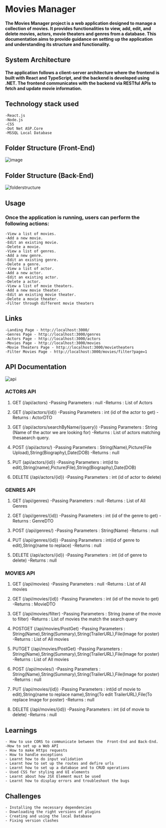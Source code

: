 # 		Movies Manager 
####	The Movies Manager project is a web application designed to manage a collection of movies. It provides functionalities to view, add, edit, and delete movies, actors, movie theaters and genres from a database. This documentation aims to provide guidance on setting up the application and understanding its structure and functionality.
##   System Architecture

#### The application follows a client-server architecture where the frontend is built with React and TypeScript, and the backend is developed using .NET. The frontend communicates with the backend via RESTful APIs to fetch and update movie information.

##   Technology stack used
	-React.js
	-Node.js
	-CSS
	-Dot Net ASP.Core
	-MSSQL Local Database

##   Folder Structure (Front-End)

![image](https://github.com/hitaishmd/training/assets/160744753/ce19a1f7-06b0-453e-ae21-7834a548268a)


##  Folder Structure (Back-End)
 ![folderstructure](https://github.com/hitaishmd/training/assets/160744753/0aac0011-8a26-4165-a738-5e10d37a420e)


##  Usage
###    Once the application is running, users can perform the following actions:
	-View a list of movies.
	-Add a new movie.
	-Edit an existing movie.
	-Delete a movie.
	-View a list of genres.
	-Add a new genre.
	-Edit an existing genre.
	-Delete a genre.
	-View a list of actor.
	-Add a new actor.
	-Edit an existing actor.
	-Delete a actor.
	-View a list of movie theaters.
	-Add a new movie theater.
	-Edit an existing movie theater.
	-Delete a movie theater.
	-Filter through different movie theaters

##  Links
	-Landing Page - http://localhost:3000/
	-Genres Page - http://localhost:3000/genres
	-Actors Page - http://localhost:3000/actors
	-Movies Page - http://localhost:3000/movies
	-Movie Theaters Page - http://localhost:3000/movietheaters
	-Filter Movies Page - http://localhost:3000/movies/filter?page=1
 ## API Documentation
![api](https://github.com/hitaishmd/training/assets/160744753/e4340578-c9ba-46a9-8493-e1504ba4209d)
### ACTORS API

1) GET  (/api/actors)
	-Passing Parameters : null
	-Returns : List of Actors

2) GET  (/api/actors/{id})
	-Passing Parameters : int (id of the actor to get)
	-Returns : ActorDTO 

3) GET  (/api/actors/searchByName/{query})
	-Passing Parameters : String (Name of the actor we are looking for)
	-Returns : List of actors matching thesaearch query.

4) POST (/api/actors/)
	-Passing Parameters : String(Name),Picture(File Upload),String(Biography),Date(DOB)
	-Returns : null

5) PUT  (api/actors/{id})
	-Passing Parameters : int(id to edit),String(name),Picture(File),String(Biography),Date(DOB)

6) DELETE (/api/actors/{id})
	-Passing Parameters : int (id of actor to delete)

 ### GENRES API

1) GET  (/api/genres)
	-Passing Parameters : null
	-Returns : List of All Genres

2) GET  (/api/genres/{id})
	-Passing Parameters : int (id of the genre to get)
	-Returns : GenreDTO 

3) POST (/api/genres/)
	-Passing Parameters : String(Name)
	-Returns : null

4) PUT  (/api/genres/{id})
	-Passing Parameters : int(id of genre to edit),String(name to replace)
	-Returns : null

5) DELETE (/api/actors/{id})
	-Passing Parameters : int (id of genre to delete)
	-Returns : null

 ### MOVIES API

1) GET  (/api/movies)
	-Passing Parameters : null
	-Returns : List of All movies

2) GET  (/api/movies/{id})
	-Passing Parameters : int (id of the movie to get)
	-Returns : MovieDTO 

3) GET  (/api/movies/filter)
	-Passing Parameters : String (name of the movie to filter)
	-Returns : List of movies the match the search query 

4) POSTGET  (/api/movies/PostGet)
	-Passing Parameters : String(Name),String(Summary),String(TrailerURL),File(Image for poster)
	-Returns : List of All movies

5) PUTGET  (/api/movies/PostGet)
	-Passing Parameters : String(Name),String(Summary),String(TrailerURL),File(Image for poster)
	-Returns : List of All movies

6) POST (/api/movies/)
	-Passing Parameters : String(Name),String(Summary),String(TrailerURL),File(Image for poster)
	-Returns : null

7) PUT  (/api/movies/{id})
	-Passing Parameters : int(id of movie to edit),String(name to replace name),String(To edit TrailerURL),File(To replace Image for poster)
	-Returns : null

8) DELETE (/api/movies/{id})
	-Passing Parameters : int (id of movie to delete)
	-Returns : null

##  Learnings
	- How to use CORS to communicate between the  Front-End and Back-End.
	-How to set up a Web API
	- How to make Https requests
	- How to handle exceptions
	- Learnt how to do input validation
	- Learnt how to set up the routes and defire urls
	- Learnt how to set up a database and to CRUD operations
	- Used CSS for styling and UI elements
	- Learnt about how JSX Element must be used
	- Learnt how to display errors and troubleshoot the bugs
 
 ##   Challenges
 	- Installing the necessary dependencies
  	- Downloading the right versions of plugins
   	- Creating and using the local Database
	- Fixing version clashes
     
